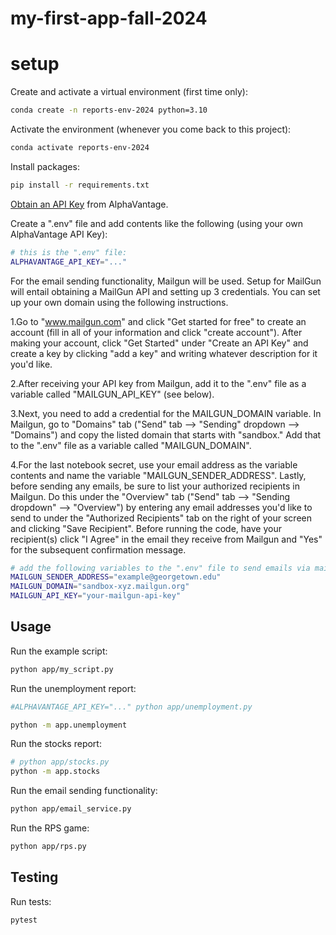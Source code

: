 # my-first-app-fall-2024

# setup

Create and activate a virtual environment (first time only):

```sh
conda create -n reports-env-2024 python=3.10
```

Activate the environment (whenever you come back to this project):
```sh
conda activate reports-env-2024
```

Install packages:

```sh
pip install -r requirements.txt
```

[Obtain an API Key](https://www.alphavantage.co/support/#api-key) from AlphaVantage.

Create a ".env" file and add contents like the following (using your own AlphaVantage API Key):

```sh
# this is the ".env" file:
ALPHAVANTAGE_API_KEY="..."
```

For the email sending functionality, Mailgun will be used. Setup for MailGun will entail  obtaining a MailGun API and setting up 3 credentials. You can set up your own domain using the following instructions. 

1.Go to "www.mailgun.com" and click "Get started for free" to create an account (fill in all of your information and click "create account"). After making your account, click "Get Started" under "Create an API Key" and create a key by clicking "add a key" and writing whatever description for it you'd like.

2.After receiving your API key from Mailgun, add it to the ".env" file as a variable called "MAILGUN_API_KEY" (see below).

3.Next, you need to add a credential for the MAILGUN_DOMAIN variable. In Mailgun, go to "Domains" tab ("Send" tab --> "Sending" dropdown --> "Domains") and copy the listed domain that starts with "sandbox." Add that to the ".env" file as a variable called "MAILGUN_DOMAIN".

4.For the last notebook secret, use your email address as the variable contents and name the variable "MAILGUN_SENDER_ADDRESS". Lastly, before sending any emails, be sure to list your authorized recipients in Mailgun. Do this under the "Overview" tab ("Send" tab --> "Sending dropdown" --> "Overview") by entering any email addresses you'd like to send to under the "Authorized Recipients" tab on the right of your screen and clicking "Save Recipient". Before running the code, have your recipient(s) click "I Agree" in the email they receive from Mailgun and "Yes" for the subsequent confirmation message. 

```sh
# add the following variables to the ".env" file to send emails via mailgun
MAILGUN_SENDER_ADDRESS="example@georgetown.edu"
MAILGUN_DOMAIN="sandbox-xyz.mailgun.org"
MAILGUN_API_KEY="your-mailgun-api-key"
```

## Usage

Run the example script:

```sh
python app/my_script.py
```

Run the unemployment report:

```sh
#ALPHAVANTAGE_API_KEY="..." python app/unemployment.py

python -m app.unemployment
```

Run the stocks report:

```sh
# python app/stocks.py
python -m app.stocks
```

Run the email sending functionality:

```sh
python app/email_service.py
```

Run the RPS game:

```sh
python app/rps.py
```

## Testing

Run tests: 
```sh
pytest
```